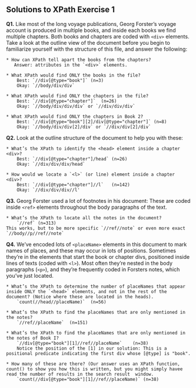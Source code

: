 ## Solutions to XPath Exercise 1 ##


**Q1.** Like most of the long voyage publications, Georg Forster’s voyage account is produced in multiple books, and inside each books we find multiple chapters. Both books and chapters are coded with `<div>` elements. Take a look at the outline view of the document before you begin to familiarize yourself with the structure of this file, and answer the following:
	
	* How can XPath tell apart the books from the chapters?
	   Answer: attributes in the `<div>` elements.
	
	* What XPath would find ONLY the books in the file?
		Best: `//div[@type="book"]`	(n=3)
		Okay: `//body/div/div`
	
	* What XPath would find ONLY the chapters in the file?
		Best: `//div[@type="chapter"]`	(n=26)
		Okay: `//body/div/div/div` or `//div/div/div`
	
	* What XPath would find ONLY the chapters in Book 2?
		Best: `//div[@type="book"][2]/div[@type="chapter"]`	(n=8)
		Okay: `//body/div/div[2]/div` or `//div/div[2]/div`

**Q2.** Look at the outline structure of the document to help you with these: 
	
	* What’s the XPath to identify the <head> element inside a chapter <div>?
		Best: `//div[@type="chapter"]/head`	(n=26)
		Okay: `//div/div/div/head`
	
	* How would we locate a `<l>` (or line) element inside a chapter <div>?
		Best: `//div[@type="chapter"]//l`	(n=142)
		Okay: `//div/div/div//l'

**Q3.** Georg Forster used a lot of footnotes in his document: These are coded inside `<ref>` elements throughout the body paragraphs of the text. 
	
	* What’s the XPath to locate all the notes in the document?
		`//ref`	(n=313)
	This works, but to be more specific `//ref//note` or even more exact `//body//p//ref//note`

**Q4.** We’ve encoded lots of `<placeName>` elements in this document to mark names of places, and these may occur in lots of positions. Sometimes they’re in the <head> elements that start the book or chapter divs, positioned inside lines of texts (coded with `<l>`). Most often they’re nested in the body paragraphs (`<p>`), and they’re frequently coded in Forsters notes, which you’ve just located.
	
    * What’s the XPath to determine the number of placeNames that appear inside ONLY the `<head>` elements, and not in the rest of the document? (Notice where these are located in the heads).
		`count(//head//placeName)`	(n=56)
		
	* What’s the XPath to find the placeNames that are only mentioned in the notes?
		`//ref//placeName`	(n=151)

	* What’s the XPath to find the placeNames that are only mentioned in the notes of Book I?
		`//div[@type="book"][1]//ref//placeName`	(n=38)
		Notice the position of the [1] in our solution: This is a positional predicate indicating the first div whose [@type] is "book". 

	* How many of these are there? (Our answer uses an XPath function, count() to show you how this is written, but you might simply havee read the number of results in the search result  window.
	    `count(//div[@type="book"][1]//ref//placeName)`	(n=38)
